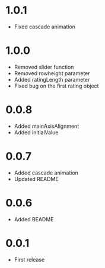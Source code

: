 # 1.0.1
* Fixed cascade animation

# 1.0.0
* Removed slider function
* Removed rowheight parameter
* Added ratingLength parameter
* Fixed bug on the first rating object

# 0.0.8
* Added mainAxisAlignment
* Added initialValue

# 0.0.7
* Added cascade animation
* Updated README

# 0.0.6
* Added README

# 0.0.1
* First release
